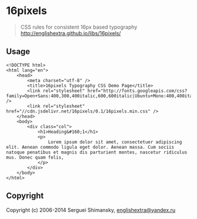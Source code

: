# 16pixels

> CSS rules for consistent 16px based typography
> <http://englishextra.github.io/libs/16pixels/>

## Usage

    <!DOCTYPE html>
    <html lang="en">
        <head>
            <meta charset="utf-8" />
            <title>16pixels Typography CSS Demo Page</title>
            <link rel="stylesheet" href="http://fonts.googleapis.com/css?family=Open+Sans:400,300,400italic,600,600italic|Ubuntu+Mono:400,400italic,700,700italic|Voces&amp;subset=latin,cyrillic" />
            <link rel="stylesheet" href="//cdn.jsdelivr.net/16pixels/0.1/16pixels.min.css" />
        </head>
        <body>
            <div class="col">
                <h1>Heading&#160;1</h1>
                <p>
                    Lorem ipsum dolor sit amet, consectetuer adipiscing elit. Aenean commodo ligula eget dolor. Aenean massa. Cum sociis natoque penatibus et magnis dis parturient montes, nascetur ridiculus mus. Donec quam felis,
                </p>
            </div>
        </body>
    </html>

## Copyright

Copyright (c) 2006-2014 Serguei Shimansky, <englishextra@yandex.ru>
